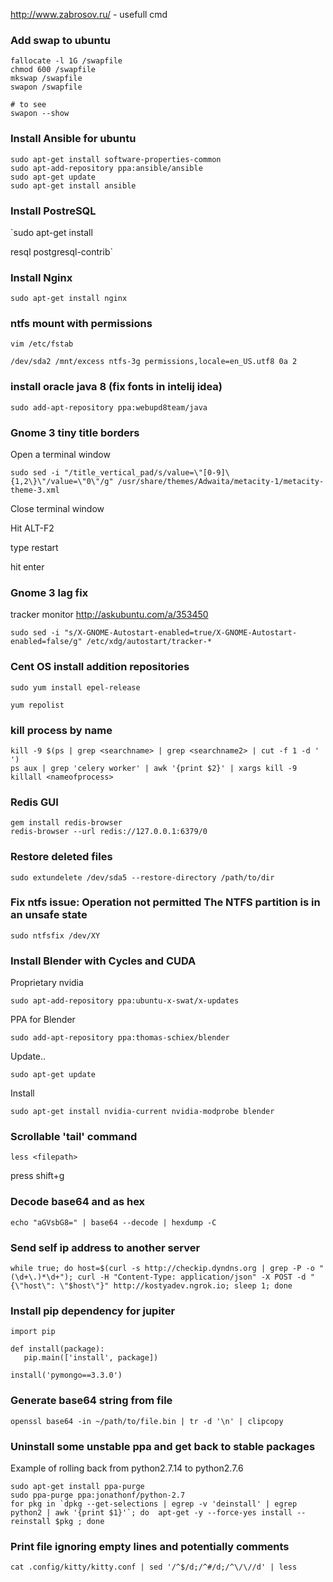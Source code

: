 
http://www.zabrosov.ru/ - usefull cmd

### Add swap to ubuntu

```
fallocate -l 1G /swapfile
chmod 600 /swapfile
mkswap /swapfile
swapon /swapfile

# to see
swapon --show
```

### Install Ansible for ubuntu

```
sudo apt-get install software-properties-common
sudo apt-add-repository ppa:ansible/ansible
sudo apt-get update
sudo apt-get install ansible
```

### Install PostreSQL

`sudo apt-get install

resql postgresql-contrib`

### Install Nginx

`sudo apt-get install nginx`

### ntfs mount with permissions

`vim /etc/fstab`

`/dev/sda2 /mnt/excess ntfs-3g permissions,locale=en_US.utf8 0a 2`

### install oracle java 8 (fix fonts in intelij idea)

`sudo add-apt-repository ppa:webupd8team/java`

### Gnome 3 tiny title borders

Open a terminal window

`sudo sed -i "/title_vertical_pad/s/value=\"[0-9]\{1,2\}\"/value=\"0\"/g" /usr/share/themes/Adwaita/metacity-1/metacity-theme-3.xml`

Close terminal window

Hit ALT-F2

type restart

hit enter

### Gnome 3 lag fix

tracker monitor http://askubuntu.com/a/353450

`sudo sed -i "s/X-GNOME-Autostart-enabled=true/X-GNOME-Autostart-enabled=false/g" /etc/xdg/autostart/tracker-*`

### Cent OS install addition repositories

`sudo yum install epel-release`

`yum repolist`

### kill process by name

```
kill -9 $(ps | grep <searchname> | grep <searchname2> | cut -f 1 -d ' ')
ps aux | grep 'celery worker' | awk '{print $2}' | xargs kill -9
killall <nameofprocess>
```

### Redis GUI

```
gem install redis-browser
redis-browser --url redis://127.0.0.1:6379/0
```

### Restore deleted files

`sudo extundelete /dev/sda5 --restore-directory /path/to/dir`

### Fix ntfs issue: Operation not permitted The NTFS partition is in an unsafe state

`sudo ntfsfix /dev/XY`


### Install Blender with Cycles and CUDA

Proprietary nvidia

`sudo apt-add-repository ppa:ubuntu-x-swat/x-updates`

PPA for Blender

`sudo add-apt-repository ppa:thomas-schiex/blender`

Update..

`sudo apt-get update`

Install

`sudo apt-get install nvidia-current nvidia-modprobe blender`


### Scrollable 'tail' command

`less <filepath>`

press shift+g

### Decode base64 and as hex
`echo "aGVsbG8=" | base64 --decode | hexdump -C`

### Send self ip address to another server
`while true; do host=$(curl -s http://checkip.dyndns.org | grep -P -o "(\d+\.)*\d+"); curl -H "Content-Type: application/json" -X POST -d "{\"host\": \"$host\"}" http://kostyadev.ngrok.io; sleep 1; done`

### Install pip dependency for jupiter
```
import pip

def install(package):
   pip.main(['install', package])

install('pymongo==3.3.0')
```


### Generate base64 string from file

```
openssl base64 -in ~/path/to/file.bin | tr -d '\n' | clipcopy
```

### Uninstall some unstable ppa and get back to stable packages

Example of rolling back from python2.7.14 to python2.7.6

```
sudo apt-get install ppa-purge
sudo ppa-purge ppa:jonathonf/python-2.7
for pkg in `dpkg --get-selections | egrep -v 'deinstall' | egrep python2 | awk '{print $1}'`; do  apt-get -y --force-yes install --reinstall $pkg ; done
```

### Print file ignoring empty lines and potentially comments
```
cat .config/kitty/kitty.conf | sed '/^$/d;/^#/d;/^\/\//d' | less
```
